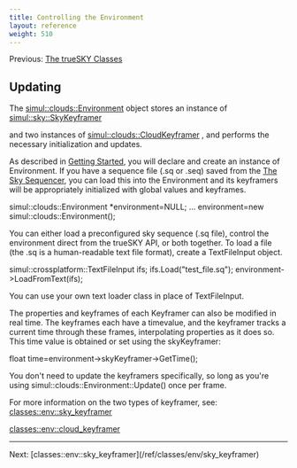 ```yaml
---
title: Controlling the Environment
layout: reference
weight: 510
---
```





Previous: <a href=".">The trueSKY Classes</a>

## Updating ##
The [simul::clouds::Environment](/ref/simul/clouds/environment)
object stores an instance of [simul::sky::SkyKeyframer](/ref/simul/sky/skykeyframer)

and two instances of [simul::clouds::CloudKeyframer](/ref/simul/clouds/cloudkeyframer)
, and performs the necessary initialization and updates.

As described in <a href="../gettingstarted">Getting Started</a>, you will declare and create an instance of Environment. If you have a sequence file (.sq or .seq)
saved from the <a href="../sequencer">The Sky Sequencer</a>, you can load this into the Environment and its keyframers will be appropriately initialized with global values
and keyframes.

simul::clouds::Environment *environment=NULL;
...
environment=new simul::clouds::Environment();

You can either load a preconfigured sky sequence (.sq file), control the environment direct from the trueSKY API, or both together.
To load a file (the .sq is a human-readable text file format), create a TextFileInput object.

simul::crossplatform::TextFileInput ifs;
ifs.Load("test_file.sq");
environment->LoadFromText(ifs);

You can use your own text loader class in place of TextFileInput.

The properties and keyframes of each Keyframer can also be modified in real time.
The keyframes each have a timevalue, and the keyframer tracks a current time through these frames, interpolating properties as it does so. This time value is obtained
or set using the skyKeyframer:

float time=environment->skyKeyframer->GetTime();

You don't need to update the keyframers specifically, so long as you're using simul::clouds::Environment::Update() once per frame.

For more information on the two types of keyframer, see:
[classes::env::sky_keyframer](/ref/classes/env/sky_keyframer)

[classes::env::cloud_keyframer](/ref/classes/env/cloud_keyframer)


<hr size="1">
Next: [classes::env::sky_keyframer](/ref/classes/env/sky_keyframer)

